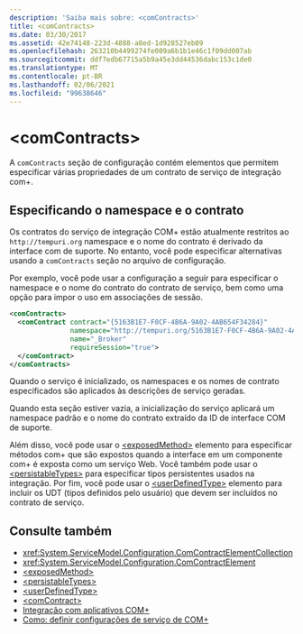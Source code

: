 ```yaml
---
description: 'Saiba mais sobre: <comContracts>'
title: <comContracts>
ms.date: 03/30/2017
ms.assetid: 42e74148-223d-4888-a8ed-1d928527eb09
ms.openlocfilehash: 263210b4499274fe009a6b1b1e46c1f09dd007ab
ms.sourcegitcommit: ddf7edb67715a5b9a45e3dd44536dabc153c1de0
ms.translationtype: MT
ms.contentlocale: pt-BR
ms.lasthandoff: 02/06/2021
ms.locfileid: "99638646"
---
```

# \<comContracts>

A `comContracts` seção de configuração contém elementos que permitem especificar várias propriedades de um contrato de serviço de integração com+.  
  
## <a name="specifying-namespace-and-contract"></a>Especificando o namespace e o contrato  

 Os contratos do serviço de integração COM+ estão atualmente restritos ao `http://tempuri.org` namespace e o nome do contrato é derivado da interface com de suporte. No entanto, você pode especificar alternativas usando a `comContracts` seção no arquivo de configuração.  
  
 Por exemplo, você pode usar a configuração a seguir para especificar o namespace e o nome do contrato do contrato de serviço, bem como uma opção para impor o uso em associações de sessão.  
  
```xml  
<comContracts>
  <comContract contract="{5163B1E7-F0CF-4B6A-9A02-4AB654F34284}"
               namespace="http://tempuri.org/5163B1E7-F0CF-4B6A-9A02-4AB654F34284"
               name="_Broker"
               requireSession="true">
  </comContract>
</comContracts>
```  
  
 Quando o serviço é inicializado, os namespaces e os nomes de contrato especificados são aplicados às descrições de serviço geradas.  
  
 Quando esta seção estiver vazia, a inicialização do serviço aplicará um namespace padrão e o nome do contrato extraído da ID de interface COM de suporte.  
  
 Além disso, você pode usar o [\<exposedMethod>](exposedmethod.md) elemento para especificar métodos com+ que são expostos quando a interface em um componente com+ é exposta como um serviço Web. Você também pode usar o [\<persistableTypes>](persistabletypes.md) para especificar tipos persistentes usados na integração. Por fim, você pode usar o [\<userDefinedType>](userdefinedtype.md) elemento para incluir os UDT (tipos definidos pelo usuário) que devem ser incluídos no contrato de serviço.  
  
## <a name="see-also"></a>Consulte também

- <xref:System.ServiceModel.Configuration.ComContractElementCollection>
- <xref:System.ServiceModel.Configuration.ComContractElement>
- [\<exposedMethod>](exposedmethod.md)
- [\<persistableTypes>](persistabletypes.md)
- [\<userDefinedType>](userdefinedtype.md)
- [\<comContract>](comcontract.md)
- [Integração com aplicativos COM+](../../../wcf/feature-details/integrating-with-com-plus-applications.md)
- [Como: definir configurações de serviço de COM+](../../../wcf/feature-details/how-to-configure-com-service-settings.md)
